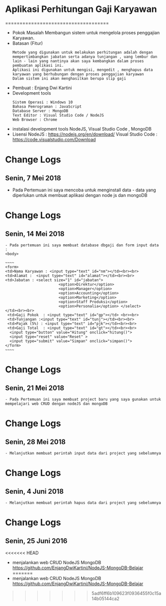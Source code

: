 # Aplikasi Perhitungan Gaji Karyawan 
====================================
* Pokok Masalah 
    Membangun sistem untuk mengelola proses penggajian Karyawan. 
* Batasan (Fitur)
    ~~~
    Metode yang digunakan untuk melakukan perhitungan adalah dengan mempertimbangkan jabatan serta adanya tunjangan , uang lembur dan lain - lain yang nantinya akan saya kembangkan dalam proses pembuatan aplikasi ini.
    Aplikasi ini digunakan untuk mengisi, mengedit , menghapus data karyawan yang berhubungan dengan proses penggajian karyawan
    Dalam sistem ini akan menghasilkan berupa slip gaji 
    ~~~
* Pembuat : Enjang Dwi Kartini 
* Development tools 
    ~~~
    Sistem Operasi : Windows 10
    Bahasa Pemrograman : JavaScript
    Database Server : MongoDB
    Text Editor : Visual Studio Code / NodeJS
    Web Browser : Chrome 
    ~~~
* instalasi development tools 
    NodeJS, Visual Studio Code , MongoDB
* Lisensi 
    NodeJS  : https://nodejs.org/en/download/
    Visual Studio Code  : https://code.visualstudio.com/Download
# Change Logs 
## Senin, 7 Mei 2018
   - Pada Pertemuan ini saya mencoba untuk menginstall data - data yang diperlukan untuk membuat aplikasi dengan node js dan mongoDB
# Change Logs 
## Senin, 14 Mei 2018
    - Pada pertemuan ini saya membuat database dbgaji dan form input data :
    <body>
    
    ~~~~
    <form>
    <td>Nama Karyawan : <input type="text" id="nm"></td><br><br>
    <td>Alamat :  <input type="text" id="alamat"></td><br><br>
    <td>Jabatan : <select size="1" id="jabatan">
                            <option>Direktur</option>
                            <option>Manager</option>
                            <option>Accounting</option>
                            <option>Marketing</option>
                            <option>Staff Produksi</option>
                            <option>Personalia</option> </select>
    </td><br><br>
     <td>Gaji Pokok  : <input type="text" id="gp"></td> <br><br>
     <td>Tunjangan :<input type="text" id="tunj"></td><br><br>
     <td>Pajak (5%) : <input type="text" id="pjk"></td><br><br>
     <td>Gaji Total  : <input type="text" id="gt"></td><br><br>
      <input type="button" value="Hitung" onclick="hitung()">
      <input type="reset" value="Reset" >
      <input type="submit" value="Simpan" onclick="simpan()">
    </form>
    ~~~~
# Change Logs 
## Senin, 21 Mei 2018
    - Pada Pertemuan ini saya membuat project baru yang saya gunakan untuk mempelajari web CRUD dengan nodeJS dan mongoDB
# Change Logs 
## Senin, 28 Mei 2018
    - Melanjutkan membuat perintah input data dari project yang sebelumnya
# Change Logs 
## Senin, 4 Juni 2018
    - Melanjutkan membuat perintah hapus data dari project yang sebelumnya
# Change  Logs
## Senin, 25 Juni 2016
<<<<<<< HEAD
- menjalankan  web CRUD NodeJS MongoDB https://github.com/EnjangDwiKartini/NodeJS-MongoDB-Belajar
=======
- menjalankan  web CRUD NodeJS MongoDB https://github.com/EnjangDwiKartini/NodeJS-MongoDB-Belajar



>>>>>>> 5adf6ff6b109623f0936455f0c15a14b05144ca2
